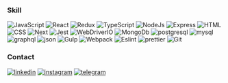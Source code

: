 ### Skill
![JavaScript](https://img.shields.io/badge/-JavaScript-000000?style=for-the-badge&logo=javascript)
![React](https://img.shields.io/badge/-React-000000?style=for-the-badge&logo=React)
![Redux](https://img.shields.io/badge/-Redux-000000?style=for-the-badge&logo=redux)
![TypeScript](https://img.shields.io/badge/-TypeScript-000000?style=for-the-badge&logo=typescript)
![NodeJs](https://img.shields.io/badge/-NodeJS-000000?style=for-the-badge&logo=node.js&logoColor)
![Express](https://img.shields.io/badge/-Express-000000?style=for-the-badge&logo=express)
![HTML](https://img.shields.io/badge/-HTML-000000?style=for-the-badge&logo=html5)
![CSS](https://img.shields.io/badge/-CSS-000000?style=for-the-badge&logo=css3)
![Next](https://img.shields.io/badge/-Next-000000?style=for-the-badge&logo=next.js)
![Jest](https://img.shields.io/badge/-Jest-000000?style=for-the-badge&logo=jest)
![WebDriverIO](https://img.shields.io/badge/-WebDriverIO-000000?style=for-the-badge&logo=webdriverio)
![MongoDb](https://img.shields.io/badge/-MongoDB-000000?style=for-the-badge&logo=mongodb)
![postgresql](https://img.shields.io/badge/-postgresql-000000?style=for-the-badge&logo=postgresql)
![mysql](https://img.shields.io/badge/-mysql-000000?style=for-the-badge&logo=mysql)
![graphql](https://img.shields.io/badge/-graphql-000000?style=for-the-badge&logo=graphql)
![json](https://img.shields.io/badge/-json-000000?style=for-the-badge&logo=json)
![Gulp](https://img.shields.io/badge/-Gulp-000000?style=for-the-badge&logo=gulp)
![Webpack](https://img.shields.io/badge/-Webpack-000000?style=for-the-badge&logo=webpack)
![Eslint](https://img.shields.io/badge/-Eslint-000000?style=for-the-badge&logo=eslint)
![prettier](https://img.shields.io/badge/-prettier-000000?style=for-the-badge&logo=prettier)
![Git](https://img.shields.io/badge/-Git-000000?style=for-the-badge&logo=git)
### Contact

[![linkedin](https://img.shields.io/badge/-linkedin-000000?style=for-the-badge&logo=linkedin)](https://www.linkedin.com/in/pavel-pogulailo-725138259/)
[![instagram](https://img.shields.io/badge/-instagram-000000?style=for-the-badge&logo=instagram)](https://www.instagram.com/pogulailo_/)
[![telegram](https://img.shields.io/badge/-telegram-000000?style=for-the-badge&logo=telegram)](https://t.me/PogunGun)

